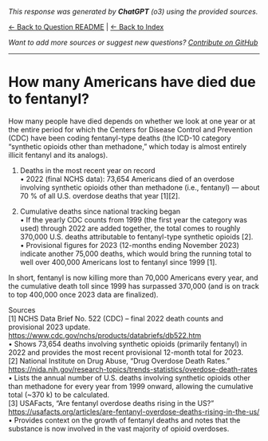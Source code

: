<!-- 
Generated by: chatgpt
Model: o3
Prompt type: sources
Generated at: 2025-06-10T22:00:40.318234
-->

*This response was generated by **ChatGPT** (o3) using the provided sources.*

[← Back to Question README](README.md) | [← Back to Index](../README.md)

*Want to add more sources or suggest new questions? [Contribute on GitHub](https://github.com/justinwest/SuggestedSources)*

---

# How many Americans have died due to fentanyl?

How many people have died depends on whether we look at one year or at the entire period for which the Centers for Disease Control and Prevention (CDC) have been coding fentanyl-type deaths (the ICD-10 category “synthetic opioids other than methadone,” which today is almost entirely illicit fentanyl and its analogs).

1. Deaths in the most recent year on record  
   • 2022 (final NCHS data): 73,654 Americans died of an overdose involving synthetic opioids other than methadone (i.e., fentanyl) — about 70 % of all U.S. overdose deaths that year [1][2].

2. Cumulative deaths since national tracking began  
   • If the yearly CDC counts from 1999 (the first year the category was used) through 2022 are added together, the total comes to roughly 370,000 U.S. deaths attributable to fentanyl-type synthetic opioids [2].  
   • Provisional figures for 2023 (12-months ending November 2023) indicate another 75,000 deaths, which would bring the running total to well over 400,000 Americans lost to fentanyl since 1999 [1].

In short, fentanyl is now killing more than 70,000 Americans every year, and the cumulative death toll since 1999 has surpassed 370,000 (and is on track to top 400,000 once 2023 data are finalized).

Sources  
[1] NCHS Data Brief No. 522 (CDC) – final 2022 death counts and provisional 2023 update. https://www.cdc.gov/nchs/products/databriefs/db522.htm  
   • Shows 73,654 deaths involving synthetic opioids (primarily fentanyl) in 2022 and provides the most recent provisional 12-month total for 2023.  
[2] National Institute on Drug Abuse, “Drug Overdose Death Rates.” https://nida.nih.gov/research-topics/trends-statistics/overdose-death-rates  
   • Lists the annual number of U.S. deaths involving synthetic opioids other than methadone for every year from 1999 onward, allowing the cumulative total (~370 k) to be calculated.  
[3] USAFacts, “Are fentanyl overdose deaths rising in the US?” https://usafacts.org/articles/are-fentanyl-overdose-deaths-rising-in-the-us/  
   • Provides context on the growth of fentanyl deaths and notes that the substance is now involved in the vast majority of opioid overdoses.